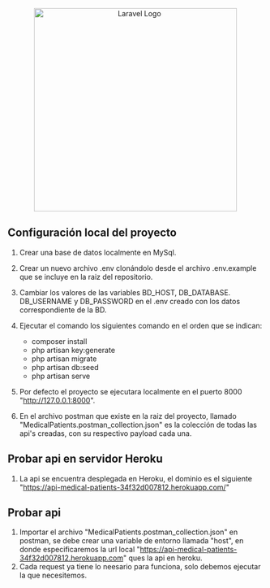 <p align="center"><a href="https://laravel.com" target="_blank"><img src="https://raw.githubusercontent.com/laravel/art/master/logo-lockup/5%20SVG/2%20CMYK/1%20Full%20Color/laravel-logolockup-cmyk-red.svg" width="400" alt="Laravel Logo"></a></p>

## Configuración local del proyecto

1. Crear una base de datos localmente en MySql.
2. Crear un nuevo archivo .env clonándolo desde el archivo .env.example que se incluye en la raiz del repositorio.
3. Cambiar los valores de las variables BD_HOST, DB_DATABASE. DB_USERNAME y DB_PASSWORD en el .env creado con los datos correspondiente de la BD.
4. Ejecutar el comando los siguientes comando en el orden que se indican:
    * composer install
    * php artisan key:generate
    * php artisan migrate
    * php artisan db:seed
    * php artisan serve

5. Por defecto el proyecto se ejecutara localmente en el puerto 8000 "http://127.0.0.1:8000".
6. En el archivo postman que existe en la raiz del proyecto, llamado "MedicalPatients.postman_collection.json" es la colección de todas las api's creadas, con su respectivo payload cada una.



## Probar api en servidor Heroku

1. La api se encuentra desplegada en Heroku, el dominio es el siguiente "https://api-medical-patients-34f32d007812.herokuapp.com/"



## Probar api

1. Importar el archivo "MedicalPatients.postman_collection.json" en postman, se debe crear una variable de entorno llamada "host", en donde especificaremos la url local "https://api-medical-patients-34f32d007812.herokuapp.com" ques la api en heroku.
2. Cada request ya tiene lo neesario para funciona, solo debemos ejecutar la que necesitemos.
